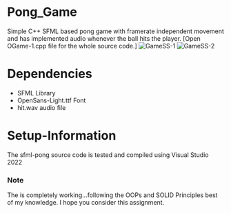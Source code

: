 # Pong_Game
Simple C++ SFML based pong game with framerate independent movement and has implemented audio whenever the ball hits the player.
[Open OGame-1.cpp file for the whole source code.]
![GameSS-1](https://github.com/AnangChauhan247/Pong_Game/assets/97803824/90af265f-97df-4a5a-bbf8-f8d688518dd0)
![GameSS-2](https://github.com/AnangChauhan247/Pong_Game/assets/97803824/15d0ef49-d565-420e-b156-79c1f22b42cd)

# Dependencies
  * SFML Library
  * OpenSans-Light.ttf Font
  * hit.wav audio file

# Setup-Information
The sfml-pong source code is tested and compiled using Visual Studio 2022

### Note
The is completely working...following the OOPs and SOLID Principles best of my knowledge.
I hope you consider this assignment.
